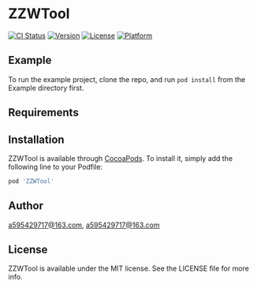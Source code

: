 # ZZWTool

[![CI Status](https://img.shields.io/travis/a595429717@163.com/ZZWTool.svg?style=flat)](https://travis-ci.org/a595429717@163.com/ZZWTool)
[![Version](https://img.shields.io/cocoapods/v/ZZWTool.svg?style=flat)](https://cocoapods.org/pods/ZZWTool)
[![License](https://img.shields.io/cocoapods/l/ZZWTool.svg?style=flat)](https://cocoapods.org/pods/ZZWTool)
[![Platform](https://img.shields.io/cocoapods/p/ZZWTool.svg?style=flat)](https://cocoapods.org/pods/ZZWTool)

## Example

To run the example project, clone the repo, and run `pod install` from the Example directory first.

## Requirements

## Installation

ZZWTool is available through [CocoaPods](https://cocoapods.org). To install
it, simply add the following line to your Podfile:

```ruby
pod 'ZZWTool'
```

## Author

a595429717@163.com, a595429717@163.com

## License

ZZWTool is available under the MIT license. See the LICENSE file for more info.
